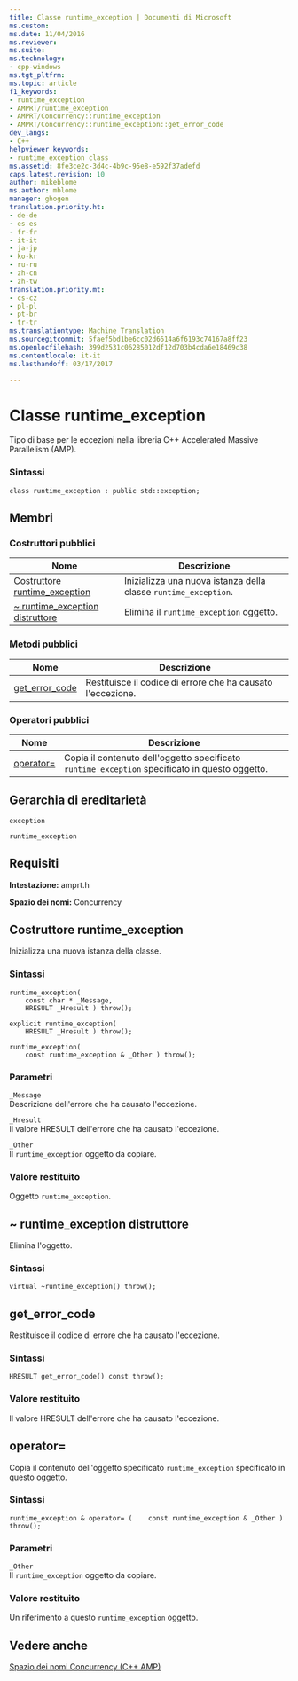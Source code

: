 ```yaml
---
title: Classe runtime_exception | Documenti di Microsoft
ms.custom: 
ms.date: 11/04/2016
ms.reviewer: 
ms.suite: 
ms.technology:
- cpp-windows
ms.tgt_pltfrm: 
ms.topic: article
f1_keywords:
- runtime_exception
- AMPRT/runtime_exception
- AMPRT/Concurrency::runtime_exception
- AMPRT/Concurrency::runtime_exception::get_error_code
dev_langs:
- C++
helpviewer_keywords:
- runtime_exception class
ms.assetid: 8fe3ce2c-3d4c-4b9c-95e8-e592f37adefd
caps.latest.revision: 10
author: mikeblome
ms.author: mblome
manager: ghogen
translation.priority.ht:
- de-de
- es-es
- fr-fr
- it-it
- ja-jp
- ko-kr
- ru-ru
- zh-cn
- zh-tw
translation.priority.mt:
- cs-cz
- pl-pl
- pt-br
- tr-tr
ms.translationtype: Machine Translation
ms.sourcegitcommit: 5faef5bd1be6cc02d6614a6f6193c74167a8ff23
ms.openlocfilehash: 399d2531c06285012df12d703b4cda6e18469c38
ms.contentlocale: it-it
ms.lasthandoff: 03/17/2017

---
```

# <a name="runtimeexception-class"></a>Classe runtime_exception
Tipo di base per le eccezioni nella libreria C++ Accelerated Massive Parallelism (AMP).  
  
### <a name="syntax"></a>Sintassi  
  
```  
class runtime_exception : public std::exception;  
```  
  
## <a name="members"></a>Membri  
  
### <a name="public-constructors"></a>Costruttori pubblici  
  
|Nome|Descrizione|  
|----------|-----------------|  
|[Costruttore runtime_exception](#ctor)|Inizializza una nuova istanza della classe `runtime_exception`.|  
|[~ runtime_exception distruttore](#dtor)|Elimina il `runtime_exception` oggetto.|  
  
### <a name="public-methods"></a>Metodi pubblici  
  
|Nome|Descrizione|  
|----------|-----------------|  
|[get_error_code](#runtime_exception__get_error_code)|Restituisce il codice di errore che ha causato l'eccezione.|  

  
### <a name="public-operators"></a>Operatori pubblici  
  
|Nome|Descrizione|  
|----------|-----------------|  
|[operator=](#operator_eq)|Copia il contenuto dell'oggetto specificato `runtime_exception` specificato in questo oggetto.|  
  
## <a name="inheritance-hierarchy"></a>Gerarchia di ereditarietà  
 `exception`  
  
 `runtime_exception`  
  
## <a name="requirements"></a>Requisiti  
 **Intestazione:** amprt.h  
  
 **Spazio dei nomi:** Concurrency  

## <a name="runtime_exception__ctor"></a>Costruttore runtime_exception  
Inizializza una nuova istanza della classe.  
  
### <a name="syntax"></a>Sintassi  
  
```  
runtime_exception(  
    const char * _Message,  
    HRESULT _Hresult ) throw();  
  
explicit runtime_exception(  
    HRESULT _Hresult ) throw();  
  
runtime_exception(  
    const runtime_exception & _Other ) throw();  
```  
  
### <a name="parameters"></a>Parametri  
 `_Message`  
 Descrizione dell'errore che ha causato l'eccezione.  
  
 `_Hresult`  
 Il valore HRESULT dell'errore che ha causato l'eccezione.  
  
 `_Other`  
 Il `runtime_exception` oggetto da copiare.  
  
### <a name="return-value"></a>Valore restituito  
 Oggetto `runtime_exception`.  

## <a name="dtor"></a>~ runtime_exception distruttore  
Elimina l'oggetto.  
  
### <a name="syntax"></a>Sintassi  
  
```  
virtual ~runtime_exception() throw();  
```  
  
## <a name="runtime_exception__get_error_code"></a>get_error_code   
Restituisce il codice di errore che ha causato l'eccezione.  
  
### <a name="syntax"></a>Sintassi  
  
```  
HRESULT get_error_code() const throw();  
```  
  
### <a name="return-value"></a>Valore restituito  
 Il valore HRESULT dell'errore che ha causato l'eccezione.  
  
## <a name="runtime_exception__operator_eq"></a>  operator=   
  Copia il contenuto dell'oggetto specificato `runtime_exception` specificato in questo oggetto.  
  
### <a name="syntax"></a>Sintassi  
  
```  
runtime_exception & operator= (    const runtime_exception & _Other ) throw();  
```  
  
### <a name="parameters"></a>Parametri  
 `_Other`  
 Il `runtime_exception` oggetto da copiare.  
  
### <a name="return-value"></a>Valore restituito  
 Un riferimento a questo `runtime_exception` oggetto.  
  

  
## <a name="see-also"></a>Vedere anche  
 [Spazio dei nomi Concurrency (C++ AMP)](concurrency-namespace-cpp-amp.md)

